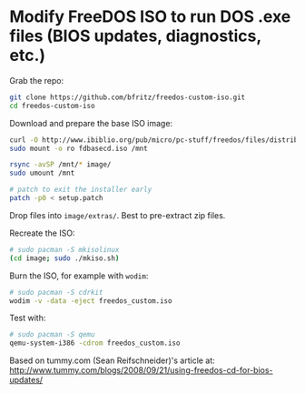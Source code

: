 # Modify FreeDOS ISO to run DOS .exe files (BIOS updates, diagnostics, etc.)

Grab the repo:

```sh
git clone https://github.com/bfritz/freedos-custom-iso.git
cd freedos-custom-iso
```

Download and prepare the base ISO image:

```sh
curl -O http://www.ibiblio.org/pub/micro/pc-stuff/freedos/files/distributions/1.0/fdbasecd.iso
sudo mount -o ro fdbasecd.iso /mnt

rsync -avSP /mnt/* image/
sudo umount /mnt

# patch to exit the installer early
patch -p0 < setup.patch
```

Drop files into `image/extras/`.  Best to pre-extract zip files.

Recreate the ISO:

```sh
# sudo pacman -S mkisolinux
(cd image; sudo ./mkiso.sh)
```

Burn the ISO, for example with `wodim`:

```sh
# sudo pacman -S cdrkit
wodim -v -data -eject freedos_custom.iso
```

Test with:

```sh
# sudo pacman -S qemu
qemu-system-i386 -cdrom freedos_custom.iso
```

Based on tummy.com (Sean Reifschneider)'s article at:
http://www.tummy.com/blogs/2008/09/21/using-freedos-cd-for-bios-updates/
